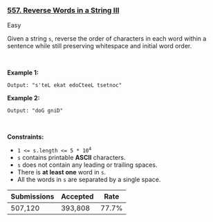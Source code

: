### [557. Reverse Words in a String III](https://leetcode.com/problems/reverse-words-in-a-string-iii)

Easy

Given a string `` s ``, reverse the order of characters in each word within a sentence while still preserving whitespace and initial word order.

 

__Example 1:__

```Input: s = "Let's take LeetCode contest"
Output: "s'teL ekat edoCteeL tsetnoc"
```

__Example 2:__

```Input: s = "God Ding"
Output: "doG gniD"
```

 

__Constraints:__

*   <code>1 <= s.length <= 5 * 10<sup>4</sup></code>
*   `` s `` contains printable __ASCII__ characters.
*   `` s `` does not contain any leading or trailing spaces.
*   There is __at least one__ word in `` s ``.
*   All the words in `` s `` are separated by a single space.

| Submissions    | Accepted     | Rate   |
| -------------- | ------------ | ------ |
| 507,120 | 393,808 | 77.7% |